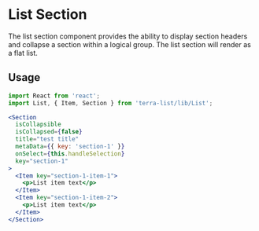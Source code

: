 # List Section

The list section component provides the ability to display section headers and collapse a section within a logical group. The list section will render as a flat list.

## Usage

```jsx
import React from 'react';
import List, { Item, Section } from 'terra-list/lib/List';

<Section
  isCollapsible
  isCollapsed={false}
  title="test title"
  metaData={{ key: 'section-1' }}
  onSelect={this.handleSelection}
  key="section-1"
>
  <Item key="section-1-item-1">
    <p>List item text</p>
  </Item>
  <Item key="section-1-item-2">
    <p>List item text</p>
  </Item>
</Section>


```
